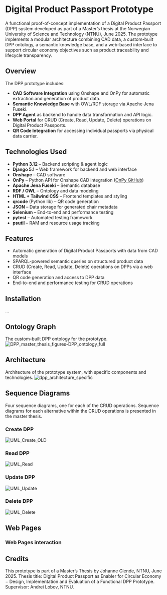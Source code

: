 # Digital Product Passport Prototype

A functional proof-of-concept implementation of a Digital Product Passport (DPP) system developed as part of a Master’s thesis at the Norwegian University of Science and Technology (NTNU), June 2025. The prototype implements a modular architecture combining CAD data, a custom-built DPP ontology, a semantic knowledge base, and a web-based interface to support circular economy objectives such as product traceability and lifecycle transparency.

## Overview

The DPP prototype includes:
- **CAD Software Integration** using Onshape and OnPy for automatic extraction and generation of product data.
- **Semantic Knowledge Base** with OWL/RDF storage via Apache Jena Fuseki.
- **DPP Agent** as backend to handle data transformation and API logic.
- **Web Portal** for CRUD (Create, Read, Update, Delete) operations on Digital Product Passports.
- **QR Code Integration** for accessing individual passports via physical data carrier.

## Technologies Used

- **Python 3.12** – Backend scripting & agent logic
- **Django 5.1** – Web framework for backend and web interface
- **Onshape** – CAD software
- **OnPy** – Python API for Onshape CAD integration ([OnPy GitHub]((https://github.com/kyle-tennison/onpy)))
- **Apache Jena Fuseki** – Semantic database
- **RDF / OWL** – Ontology and data modeling
- **HTML + Tailwind CSS** – Frontend templates and styling
- **qrcode** (Python lib) – QR code generation
- **JSON** – Data storage for generated chair metadata
- **Selenium** – End-to-end and performance testing
- **pytest** – Automated testing framework
- **psutil** – RAM and resource usage tracking

## Features

- Automatic generation of Digital Product Passports with data from CAD models
- SPARQL-powered semantic queries on structured product data
- CRUD (Create, Read, Update, Delete) operations on DPPs via a web interface
- QR code generation and access to DPP data
- End-to-end and performance testing for CRUD operations

## Installation
...

## Ontology Graph
The custom-built DPP ontology for the prototype.
![DPP_master_thesis_figures-DPP_ontology_full](https://github.com/user-attachments/assets/dc77bced-65a8-4352-9a76-f7666b5eae1f)

## Architecture
Architecture of the prototype system, with specific components and technologies.
![dpp_architecture_specific](https://github.com/user-attachments/assets/7dd99166-1627-45d8-aca9-0dcd02136bd3)

## Sequence Diagrams
Four sequence diagrams, one for each of the CRUD operations. Sequence diagrams for each alternative within the CRUD operations is presented in the master thesis.
### Create DPP
![UML_Create_OLD](https://github.com/user-attachments/assets/d46e465c-93cb-43c0-804f-f1afe380e825)

### Read DPP
![UML_Read](https://github.com/user-attachments/assets/27d3e231-a65c-4db5-952d-3162689f3966)

### Update DPP
![UML_Update](https://github.com/user-attachments/assets/be11ba55-ef94-4ae5-a6ef-1fda6a72305d)

### Delete DPP
![UML_Delete](https://github.com/user-attachments/assets/16acff57-5d25-4cba-9bc9-4ab17b5796e0)

## Web Pages

### Web Pages interaction

## Credits
This prototype is part of a Master’s Thesis by Johanne Glende, NTNU, June 2025. Thesis title: Digital Product Passport as Enabler for Circular Economy − Design, Implementation and Evaluation of a Functional DPP Prototype. Supervisor: Andrei Lobov, NTNU.
